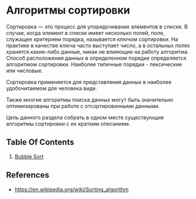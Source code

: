 # Алгоритмы сортировки

Сортировка — это процесс для упорядочивания элементов в списке.
В случае, когда элемент в списке имеет несколько полей, поле, служащее
критерием порядка, называется ключом сортировки.
На практике в качестве ключа часто выступает число, а в остальных полях
хранятся какие-либо данные, никак не влияющие на работу алгоритма.
Способ расположения данных в определенном порядке определяется алгоритмом
сортировки.
Наиболее типичные порядки - лексические или числовые.

Сортировка применяется для представления данных в наиболее удобочитаемом для
человека виде.

Также многие алгоритмы поиска данных могут быть значительно оптимизированы при
работе с отсортированными данными.

Цель данного раздела собрать в одном месте существующие алгоритмы сортировки
с их кратким описанием.


## Table Of Contents

1. [Bubble Sort](bubble_sort.py)


## References
* <https://en.wikipedia.org/wiki/Sorting_algorithm>
